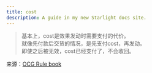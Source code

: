 ```yaml
---
title: cost
description: A guide in my new Starlight docs site.
---
```


>基本上，cost是效果发动时需要支付的代价。  
>就像先付款后交货的情况，是先支付cost，再发动。  
>即使之后被无效，cost已经支付了，不会收回。

来源：[OCG Rule book](https://ocg-rule.readthedocs.io/zh-cn/latest/c02/%E5%9F%BA%E6%9C%AC%E7%94%A8%E8%AF%AD.html#cost)
